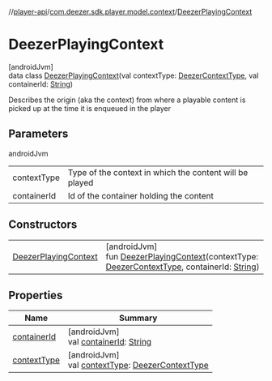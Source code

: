 //[player-api](../../../index.md)/[com.deezer.sdk.player.model.context](../index.md)/[DeezerPlayingContext](index.md)

# DeezerPlayingContext

[androidJvm]\
data class [DeezerPlayingContext](index.md)(val contextType: [DeezerContextType](../-deezer-context-type/index.md), val containerId: [String](https://kotlinlang.org/api/latest/jvm/stdlib/kotlin/-string/index.html))

Describes the origin (aka the context) from where a playable content is picked up at the time it is enqueued in the player

## Parameters

androidJvm

|             |                                                         |
| ----------- | ------------------------------------------------------- |
| contextType | Type of the context in which the content will be played |
| containerId | Id of the container holding the content                 |

## Constructors

|                                                    |                                                                                                                                                                                                                                            |
| -------------------------------------------------- | ------------------------------------------------------------------------------------------------------------------------------------------------------------------------------------------------------------------------------------------ |
| [DeezerPlayingContext](-deezer-playing-context.md) | [androidJvm]<br/>fun [DeezerPlayingContext](-deezer-playing-context.md)(contextType: [DeezerContextType](../-deezer-context-type/index.md), containerId: [String](https://kotlinlang.org/api/latest/jvm/stdlib/kotlin/-string/index.html)) |

## Properties

| Name                           | Summary                                                                                                                               |
| ------------------------------ | ------------------------------------------------------------------------------------------------------------------------------------- |
| [containerId](container-id.md) | [androidJvm]<br/>val [containerId](container-id.md): [String](https://kotlinlang.org/api/latest/jvm/stdlib/kotlin/-string/index.html) |
| [contextType](context-type.md) | [androidJvm]<br/>val [contextType](context-type.md): [DeezerContextType](../-deezer-context-type/index.md)                            |
